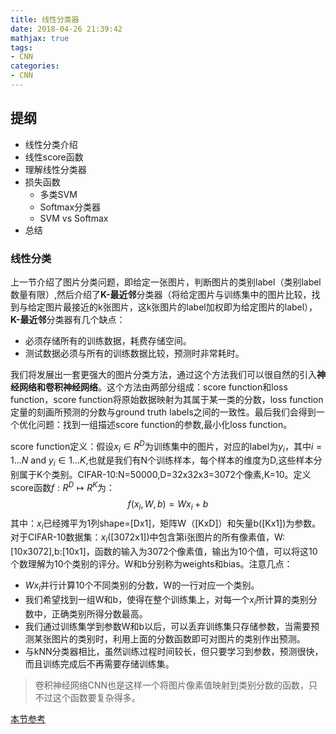 ```yaml
---
title: 线性分类器
date: 2018-04-26 21:39:42
mathjax: true
tags: 
- CNN
categories: 
- CNN
---
```

## 提纲
* 线性分类介绍
* 线性score函数
* 理解线性分类器
* 损失函数
	* 多类SVM
	* Softmax分类器
	* SVM vs Softmax
* 总结

### 线性分类
上一节介绍了图片分类问题，即给定一张图片，判断图片的类别label（类别label数量有限）,然后介绍了**K-最近邻**分类器（将给定图片与训练集中的图片比较，找到与给定图片最接近的k张图片，这k张图片的label加权即为给定图片的label），**K-最近邻**分类器有几个缺点：

* 必须存储所有的训练数据，耗费存储空间。
* 测试数据必须与所有的训练数据比较，预测时非常耗时。

我们将发展出一套更强大的图片分类方法，通过这个方法我们可以很自然的引入**神经网络和卷积神经网络**。这个方法由两部分组成：score function和loss function，score function将原始数据映射为其属于某一类的分数，loss function定量的刻画所预测的分数与ground truth labels之间的一致性。最后我们会得到一个优化问题：找到一组描述score function的参数,最小化loss function。

score function定义：假设$x_i \in R^D$为训练集中的图片，对应的label为$y_i$，其中$i = 1 \dots N$ and $y_i \in { 1 \dots K }$,也就是我们有N个训练样本，每个样本的维度为D,这些样本分别属于K个类别。CIFAR-10:N=50000,D=32x32x3=3072个像素,K=10。定义score函数$f: R^D \mapsto R^K$为：$$f(x_i, W, b) =  W x_i + b$$其中：$x_i$已经摊平为1列shape=[Dx1]，矩阵W（[KxD]）和矢量b([Kx1])为参数。对于CIFAR-10数据集：$x_i$([3072x1])中包含第i张图片的所有像素值，W:[10x3072],b:[10x1]，函数的输入为3072个像素值，输出为10个值，可以将这10个数理解为10个类别的评分。W和b分别称为weights和bias。注意几点：
* $W x_i$并行计算10个不同类别的分数，W的一行对应一个类别。
* 我们希望找到一组W和b，使得在整个训练集上，对每一个$x_i$所计算的类别分数中，正确类别所得分数最高。
* 我们通过训练集学到参数W和b以后，可以丢弃训练集只存储参数，当需要预测某张图片的类别时，利用上面的分数函数即可对图片的类别作出预测。
* 与kNN分类器相比，虽然训练过程时间较长，但只要学习到参数，预测很快，而且训练完成后不再需要存储训练集。
> 卷积神经网络CNN也是这样一个将图片像素值映射到类别分数的函数，只不过这个函数要复杂得多。

[本节参考](http://cs231n.github.io/)